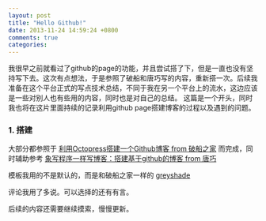 ```yaml
---
layout: post
title: "Hello Github!"
date: 2013-11-24 14:59:24 +0800
comments: true
categories: 
---
```


我很早之前就看过了github的page的功能，并且尝试搭了下，但是一直也没有坚持写下去。这次有点想法，于是参照了破船和唐巧写的内容，重新搭一次。后续我准备在这个平台正式的写点技术总结，不同于我在另一个平台上的流水，这边应该是一些对别人也有些用的内容，同时也是对自己的总结。
这篇是一个开头，同时我也将在这片里面持续的记录利用github page搭建博客的过程以及遇到的问题。


### 1. 搭建

大部分都参照于
[利用Octopress搭建一个Github博客 from 破船之家](http://beyondvincent.com/blog/2013/08/03/108-creating-a-github-blog-using-octopress/)
而完成，同时辅助参考
[象写程序一样写博客：搭建基于github的博客 from 唐巧](http://blog.devtang.com/blog/2012/02/10/setup-blog-based-on-github/)

模板我用的不是默认的，而是和破船之家一样的 [greyshade](https://github.com/shashankmehta/greyshade)

评论我用了多说。可以选择的还有有言。

后续的内容还需要继续摸索，慢慢更新。
